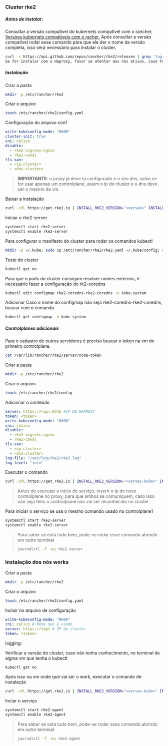 ### Cluster rke2
##### Antes de instalar:
Consultar a versão compatível do kubernets compatível com o rancher, [Versões kubernets compátiveis com o racher.](https://www.suse.com/suse-rancher/support-matrix/all-supported-versions) 
Após consultar a versão compatível rodar esse comando para que ele der o nome da versão completa, isso será necessário para instalar o cluster. 
```bash
curl -s https://api.github.com/repos/rancher/rke2/releases | grep 'tag_name' | cut -d\" -f4 | sort -V | grep -v 'rc'
Se for instalar com o Haproxy, favor se atentar aos nós ativos, caso tenha um nó registrado sem o serviço do rke2-server, vai dar problema na instalação ou vão surgir 2 cluster ao inves de nós em cluster

```
##### Instalação
Criar a pasta
```bash
mkdir -p /etc/rancher/rke2
```
Criar o arquivo
```bash
touch /etc/rancher/rke2/config.yaml
```
Configuração do arquivo conf
```yaml
write-kubeconfig-mode: "0600"
cluster-init: true
cni: calico
disable:
  - rke2-ingress-nginx
  - rke2-canal
tls-san:
  - <ip-cluster>
  - <dns-cluster>
  ```
> **IMPORTANTE**:
> o proxy já deve ta configurado e o seu dns, salvo se for usar apenas um controlplane, assim o ip do cluster e o dns deve ser o mesmo da vm.

Baixar a instalação
```bash
curl -sfL https://get.rke2.io | INSTALL_RKE2_VERSION="<versao>" INSTALL_RKE2_TYPE="server" sh -
```
Iniciar o rke2-server
```bash
systemctl start rke2-server
systemctl enable rke2-server 
```
Para configurar o manifesto do cluster para rodar os comandos kubectl 
```bash
mkdir -p ~/.kube; sudo cp /etc/rancher/rke2/rke2.yaml ~/.kube/config; sudo chown $(id -u):$(id -g) ~/.kube/config
```
Teste do cluster
```bash
kubectl get no
```
Para que o pods do cluster consigam resolver nomes externos, é necessário fazer a configuração do rk2-coredns
```bash
kubectl edit configmap rke2-coredns-rke2-coredns -n kube-system
```
Adicionar
Caso o nome do configmap não seja rke2-coredns-rke2-coredns, buscar com o comando 
```bash
kubectl get configmap -n kube-system
```

##### Controlplanes adicionais

 Para o cadastro de outros servidores é preciso buscar o token na vm do primeiro controlplane.
 ```bash
 cat /var/lib/rancher/rke2/server/node-token
```
Criar a pasta
```bash
mkdir -p /etc/rancher/rke2
```
Criar o arquivo
```bash
touch /etc/rancher/rke2/config
```
Adicionar o conteúdo
```yaml
server: https://<ip>:9345 #IP DO HAPROXY
token: <token>
write-kubeconfig-mode: "0600"
cni: calico
disable:
  - rke2-ingress-nginx
  - rke2-canal
tls-san:
  - <ip-cluster>
  - <dns-cluster>
log-file: "/var/log/rke2/rke2.log"
log-level: "info"
  ```

Executar o comando
```bash
curl -sfL https://get.rke2.io | INSTALL_RKE2_VERSION="<versao-kube>" INSTALL_RKE2_TYPE="server" sh -
```
> Antes de executar o inicio do serviço, inserir o ip do novo controlplane no proxy, para que ambos se comuniquem, caso isso não seja feito o controlplane não vai ser reconhecido no cluster

Para iniciar o serviço se usa o mesmo comando usado no controlplane1
```bash
systemctl start rke2-server
systemctl enable rke2-server
```
> Para saber se está tudo bem, pode-se rodar esse comando abrindo em outro terminal
> ```bash
> journalctl -f -eu rke2-server
> ``` 

### Instalação dos nós works
Criar a pasta
```bash
mkdir -p /etc/rancher/rke2
```
Criar o arquivo
```bash
touch /etc/rancher/rke2/config.yaml
```
Incluir no arquivo de configuração
```yaml
write-kubeconfig-mode: "0600"
cni: calico # Rede que é usada
server: https://<ip> # IP do cluster
token: <token>
```                                                   
logging:                                                                    

Verificar a versão do cluster, caso não tenha conhecimento, no terminal de algma vm que tenha o kubectl

```bash
kubectl get no
```
Após isso na vm onde que vai ser o work, executar o comando de instalação
```bash
curl -sfL https://get.rke2.io | INSTALL_RKE2_VERSION="<versao-kube>" INSTALL_RKE2_TYPE="agent" sh -
```
Inciar o serviço
```bash
systemctl start rke2-agent
systemctl enable rke2-agent
```
> Para saber se está tudo bem, pode-se rodar esse comando abrindo em outro terminal
> ```bash
> journalctl -f -eu rke2-agent
> ``` 
